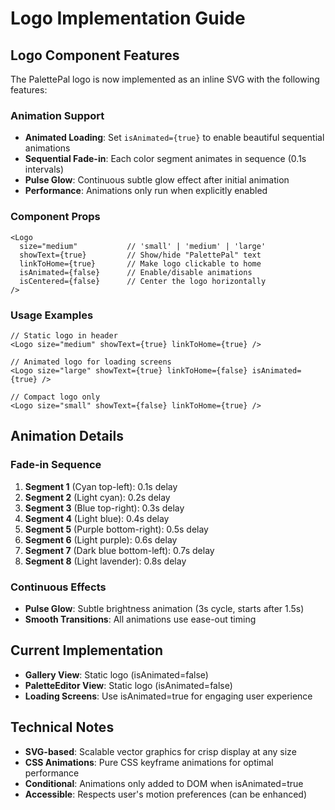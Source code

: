 # Logo Implementation Guide

## Logo Component Features

The PalettePal logo is now implemented as an inline SVG with the following features:

### **Animation Support**
- **Animated Loading**: Set `isAnimated={true}` to enable beautiful sequential animations
- **Sequential Fade-in**: Each color segment animates in sequence (0.1s intervals)
- **Pulse Glow**: Continuous subtle glow effect after initial animation
- **Performance**: Animations only run when explicitly enabled

### **Component Props**
```tsx
<Logo 
  size="medium"           // 'small' | 'medium' | 'large'
  showText={true}         // Show/hide "PalettePal" text
  linkToHome={true}       // Make logo clickable to home
  isAnimated={false}      // Enable/disable animations
  isCentered={false}      // Center the logo horizontally
/>
```

### **Usage Examples**
```tsx
// Static logo in header
<Logo size="medium" showText={true} linkToHome={true} />

// Animated logo for loading screens
<Logo size="large" showText={true} linkToHome={false} isAnimated={true} />

// Compact logo only
<Logo size="small" showText={false} linkToHome={true} />
```

## Animation Details

### **Fade-in Sequence**
1. **Segment 1** (Cyan top-left): 0.1s delay
2. **Segment 2** (Light cyan): 0.2s delay
3. **Segment 3** (Blue top-right): 0.3s delay
4. **Segment 4** (Light blue): 0.4s delay
5. **Segment 5** (Purple bottom-right): 0.5s delay
6. **Segment 6** (Light purple): 0.6s delay
7. **Segment 7** (Dark blue bottom-left): 0.7s delay
8. **Segment 8** (Light lavender): 0.8s delay

### **Continuous Effects**
- **Pulse Glow**: Subtle brightness animation (3s cycle, starts after 1.5s)
- **Smooth Transitions**: All animations use ease-out timing

## Current Implementation
- **Gallery View**: Static logo (isAnimated=false)
- **PaletteEditor View**: Static logo (isAnimated=false)
- **Loading Screens**: Use isAnimated=true for engaging user experience

## Technical Notes
- **SVG-based**: Scalable vector graphics for crisp display at any size
- **CSS Animations**: Pure CSS keyframe animations for optimal performance
- **Conditional**: Animations only added to DOM when isAnimated=true
- **Accessible**: Respects user's motion preferences (can be enhanced)

